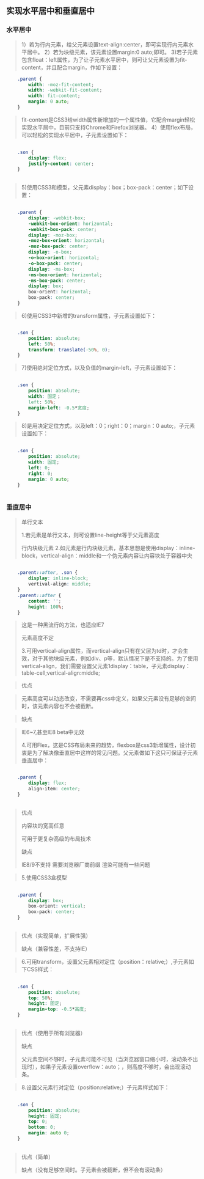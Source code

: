 ## 实现水平居中和垂直居中

### 水平居中

>1）若为行内元素，给父元素设置text-align:center，即可实现行内元素水平居中。
>2）若为块级元素，该元素设置margin:0 auto;即可。
>3)若子元素包含float：left属性，为了让子元素水平居中，则可让父元素设置为fit-content，并且配合margin，作如下设置：

```css
	.parent {
		width: -moz-fit-content;
		width: -webkit-fit-content;
		width: fit-content;
		margin: 0 auto;
	}
```
> fit-content是CSS3给width属性新增加的一个属性值，它配合margin轻松实现水平居中，目前只支持Chrome和Firefox浏览器。
> 4）使用flex布局，可以轻松的实现水平居中，子元素设置如下：

```css
	
	.son {
		display: flex;
		justify-content: center;
	}
	
```

> 5)使用CSS3和模型，父元素display：box；box-pack：center；如下设置：

```css
	
	.parent {
		display: -webkit-box;
		-webkit-box-orient: horizontal;
		-webkit-box-pack: center;
		display: -moz-box;
		-moz-box-orient: horizontal;
		-moz-box-pack: center;
		display: -o-box;
		-o-box-orient: horizontal;
		-o-box-pack: center;
		display: -ms-box;
		-ms-box-orient: horizontal;
		-ms-box-pack: center;
		display: box;
		box-orient: horizontal;
		box-pack: center;
	}

```

>6)使用CSS3中新增的transform属性，子元素设置如下：

```css

	.son {
		position: absolute;
		left: 50%;
		transform: translate(-50%, 0);
	}

```

>7)使用绝对定位方式，以及负值的margin-left，子元素设置如下：

```css 
	
	.son {
		position: absolute;
		width: 固定；
		left: 50%;
		margin-left: -0.5*宽度;
	}

```

>8)是用决定定位方式，以及left：0；right：0；margin：0 auto;，子元素设置如下：

```css
		
	.son {
		position: absolute;
		width: 固定;
		left: 0;
		right: 0;
		margin: 0 auto;
	}
	
```

### 垂直居中

> 单行文本
> 
> 1.若元素是单行文本，则可设置line-height等于父元素高度
> 
> 行内块级元素
> 2.如元素是行内块级元素，基本思想是使用display：inline-block，vertical-align：middle和一个伪元素内容让内容块处于容器中央

```css
	
	.parent::after, .son {
		display: inline-block;
		vertival-align: middle;
	}
	.parent::after {
		content: '';
 		height: 100%;
	}

```

> 这是一种黑流行的方法，也适应IE7
> 
> 元素高度不定
> 
> 3.可用vertical-align属性，而vertical-align只有在父层为td时，才会生效，对于其他块级元素，例如div、p等，默认情况下是不支持的。为了使用vertical-align，我们需要设置父元素1display：table，子元素display：table-cell;vertical-align:middle;

> 优点

> 元素高度可以动态改变，不需要再css中定义，如果父元素没有足够的空间时，该元素内容也不会被截断。

> 缺点

> IE6~7,甚至IE8 beta中无效
> 
> 4.可用Flex，这是CSS布局未来的趋势，flexbox是css3新增属性，设计初衷是为了解决像垂直居中这样的常见问题。父元素做如下这只可保证子元素垂直居中：

```css

	.parent {
		display: flex;
		align-item: center;
	}
	
```

> 优点
>
> 内容块的宽高任意
> 
> 可用于更复杂高级的布局技术
> 
> 缺点
> 
> IE8/9不支持
> 需要浏览器厂商前缀
> 渲染可能有一些问题

>5.使用CSS3盒模型

```css
	
	.parent {
		display: box;
		box-orient: vertical;
		box-pack: center;
	}
	
```

> 优点（实现简单，扩展性强）
>
>缺点（兼容性差，不支持IE）

> 6.可用transform，设置父元素相对定位（position：relative;）,子元素如下CSS样式：

```css
	
	.son {
		position: absolute;
		top: 50%;
		height: 固定;
		margin-top: -0.5*高度;
	}
	
```

> 优点（使用于所有浏览器）
> 
> 缺点
> 
> 父元素空间不够时，子元素可能不可见（当浏览器窗口缩小时，滚动条不出现时），如果子元素设置overflow：auto；，则高度不够时，会出现滚动条。

> 8.设置父元素行对定位（position:relative;）子元素样式如下：

```css
	
	.son {
		position: absolute;
		height: 固定;
		top: 0;
		bottom: 0;
		margin: auto 0;
	}
	
```

> 优点（简单）
> 
> 缺点（没有足够空间时。子元素会被截断，但不会有滚动条）
